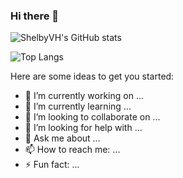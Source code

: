 ### Hi there 👋

![ShelbyVH's GitHub stats](https://github-readme-stats-shelbyvh.vercel.app/api?username=ShelbyVH&show_icons=true&theme=transparent)

![Top Langs](https://github-readme-stats-shelbyvh.vercel.app/api/top-langs/?username=shelbyvh&layout=compact&langs_count=10)

<!--
**ShelbyVH/ShelbyVH** is a ✨ _special_ ✨ repository because its `README.md` (this file) appears on your GitHub profile.
-->

Here are some ideas to get you started:

- 🔭 I’m currently working on ...
- 🌱 I’m currently learning ...
- 👯 I’m looking to collaborate on ...
- 🤔 I’m looking for help with ...
- 💬 Ask me about ...
- 📫 How to reach me: ...
- ⚡ Fun fact: ...
